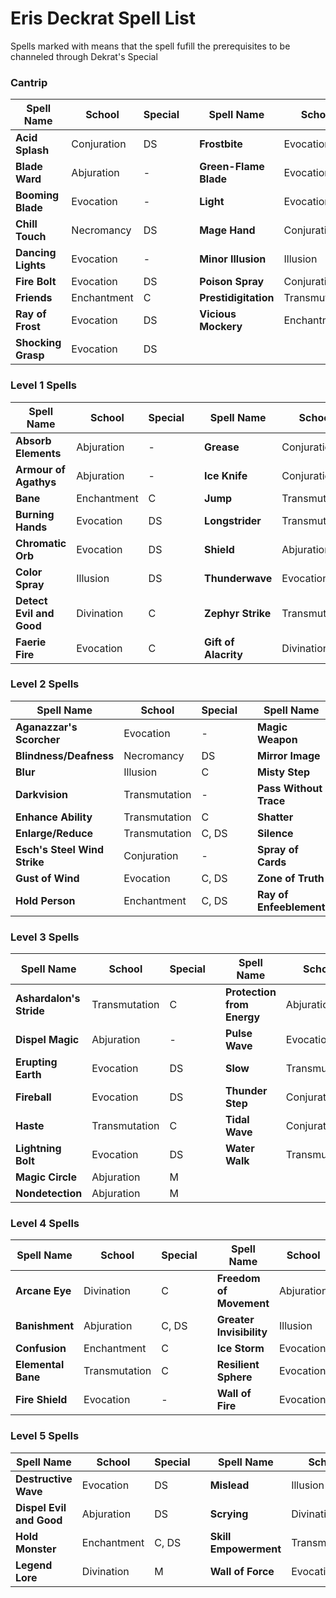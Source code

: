 # Eris Deckrat Spell List

Spells marked with  means that the spell fufill the prerequisites to be channeled through Dekrat's Special

### Cantrip

| Spell Name | School | Special | | Spell Name | School | Special |
|---|---|---|-|---|---|---|
| **Acid Splash** | Conjuration | DS | | **Frostbite** | Evocation | DS |
| **Blade Ward** | Abjuration | - | | **Green-Flame Blade** | Evocation | - |
| **Booming Blade** | Evocation | - | | **Light** | Evocation | - |
| **Chill Touch** | Necromancy | DS | | **Mage Hand** | Conjuration | - |
| **Dancing Lights** | Evocation | - | | **Minor Illusion** | Illusion | - |
| **Fire Bolt** | Evocation | DS | | **Poison Spray** | Conjuration | DS |
| **Friends** | Enchantment | C | | **Prestidigitation** | Transmutation | - |
| **Ray of Frost** | Evocation | DS | | **Vicious Mockery** | Enchantment | DS |
| **Shocking Grasp** | Evocation | DS | | | | |

### Level 1 Spells

| Spell Name | School | Special | | Spell Name | School | Special |
|---|---|---|-|---|---|---|
| **Absorb Elements** | Abjuration | - | | **Grease** | Conjuration | DS |
| **Armour of Agathys** | Abjuration | - | | **Ice Knife** | Conjuration | DS |
| **Bane** | Enchantment | C | | **Jump** | Transmutation | - |
| **Burning Hands** | Evocation | DS | | **Longstrider** | Transmutation | - |
| **Chromatic Orb** | Evocation | DS | | **Shield** | Abjuration | - |
| **Color Spray** | Illusion | DS | | **Thunderwave** | Evocation | DS |
| **Detect Evil and Good** | Divination | C | | **Zephyr Strike** | Transmutation | C |
| **Faerie Fire** | Evocation | C | | **Gift of Alacrity** | Divination | - |

### Level 2 Spells

| Spell Name | School | Special | | Spell Name | School | Special |
|---|---|---|-|---|---|---|
| **Aganazzar's Scorcher** | Evocation | - | | **Magic Weapon** | Transmutation | C |
| **Blindness/Deafness** | Necromancy | DS | | **Mirror Image** | Illusion | - |
| **Blur** | Illusion | C | | **Misty Step** | Conjuration | - |
| **Darkvision** | Transmutation | - | | **Pass Without Trace** | Abjuration | C |
| **Enhance Ability** | Transmutation | C | | **Shatter** | Evocation | DS |
| **Enlarge/Reduce** | Transmutation | C, DS | | **Silence** | Illusion | C, R |
| **Esch's Steel Wind Strike** | Conjuration | - | | **Spray of Cards** | Conjuration | DS |
| **Gust of Wind** | Evocation | C, DS | | **Zone of Truth** | Enchantment | C |
| **Hold Person** | Enchantment | C, DS | | **Ray of Enfeeblement** | Necromancy | C, DS |

### Level 3 Spells

| Spell Name | School | Special | | Spell Name | School | Special |
|---|---|---|-|---|---|---|
| **Ashardalon's Stride** | Transmutation | C | | **Protection from Energy** | Abjuration | C |
| **Dispel Magic** | Abjuration | - | | **Pulse Wave** | Evocation | DS |
| **Erupting Earth** | Evocation | DS | | **Slow** | Transmutation | C, DS |
| **Fireball** | Evocation | DS | | **Thunder Step** | Conjuration | - |
| **Haste** | Transmutation | C | | **Tidal Wave** | Conjuration | DS |
| **Lightning Bolt** | Evocation | DS | | **Water Walk** | Transmutation | R |
| **Magic Circle** | Abjuration | M | | |
| **Nondetection** | Abjuration | M | | |

### Level 4 Spells

| Spell Name | School | Special | | Spell Name | School | Special |
|---|---|---|-|---|---|---|
| **Arcane Eye** | Divination | C | | **Freedom of Movement** | Abjuration | M |
| **Banishment** | Abjuration | C, DS | | **Greater Invisibility** | Illusion | C |
| **Confusion** | Enchantment | C | | **Ice Storm** | Evocation | DS |
| **Elemental Bane** | Transmutation | C | | **Resilient Sphere** | Evocation | C, DS |
| **Fire Shield** | Evocation | - | | **Wall of Fire** | Evocation | C |

### Level 5 Spells

| Spell Name | School | Special | | Spell Name | School | Special |
|---|---|---|-|---|---|---|
| **Destructive Wave** | Evocation | DS | | **Mislead** | Illusion | C |
| **Dispel Evil and Good** | Abjuration | DS | | **Scrying** | Divination | C, R |
| **Hold Monster** | Enchantment | C, DS | | **Skill Empowerment** | Transmutation | C |
| **Legend Lore** | Divination | M | | **Wall of Force** | Evocation | C |
